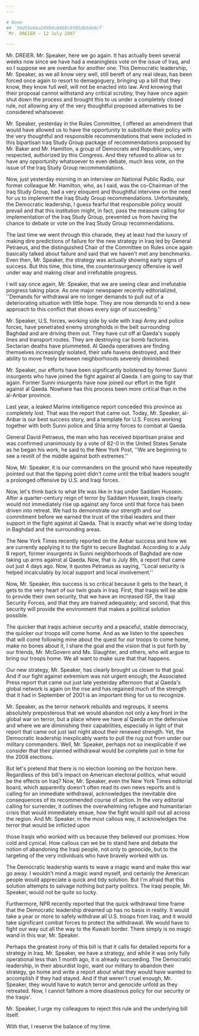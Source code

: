 ```yaml
---
---

# None
## `56d55e66a24904c0460c6585db9de0cf`
`Mr. DREIER — 12 July 2007`

---
```



Mr. DREIER. Mr. Speaker, here we go again. It has actually been 
several weeks now since we have had a meaningless vote on the issue of 
Iraq, and so I suppose we are overdue for another one. This Democratic 
leadership, Mr. Speaker, as we all know very well, still bereft of any 
real ideas, has been forced once again to resort to demagoguery, 
bringing up a bill that they know, they know full well, will not be 
enacted into law. And knowing that their proposal cannot withstand any 
critical scrutiny, they have once again shut down the process and 
brought this to us under a completely closed rule, not allowing any of 
the very thoughtful proposed alternatives to be considered whatsoever.

Mr. Speaker, yesterday in the Rules Committee, I offered an amendment 
that would have allowed us to have the opportunity to substitute their 
policy with the very thoughtful and responsible recommendations that 
were included in this bipartisan Iraq Study Group package of 
recommendations proposed by Mr. Baker and Mr. Hamilton, a group of 
Democrats and Republicans, very respected, authorized by this Congress. 
And they refused to allow us to have any opportunity whatsoever to even 
debate, much less vote, on the issue of the Iraq Study Group 
recommendations.

Now, just yesterday morning in an interview on National Public Radio, 
our former colleague Mr. Hamilton, who, as I said, was the co-Chairman 
of the Iraq Study Group, had a very eloquent and thoughtful interview 
on the need for us to implement the Iraq Study Group recommendations. 
Unfortunately, the Democratic leadership, I guess fearful that 
responsible policy would prevail and that this institution might, in 
fact, pass the measure calling for implementation of the Iraq Study 
Group, prevented us from having the chance to debate or vote on the 
Iraq Study Group recommendations.

The last time we went through this charade, they at least had the 
luxury of making dire predictions of failure for the new strategy in 
Iraq led by General Petraeus, and the distinguished Chair of the 
Committee on Rules once again basically talked about failure and said 
that we haven't met any benchmarks. Even then, Mr. Speaker, the 
strategy was actually showing early signs of success. But this time, 
this time, the counterinsurgency offensive is well under way and making 
clear and irrefutable progress.

I will say once again, Mr. Speaker, that we are seeing clear and 
irrefutable progress taking place. As one major newspaper recently 
editorialized, ''Demands for withdrawal are no longer demands to pull 
out of a deteriorating situation with little hope. They are now demands 
to end a new approach to this conflict that shows every sign of 
succeeding.''

Mr. Speaker, U.S. forces, working side by side with Iraqi Army and 
police forces, have penetrated enemy strongholds in the belt 
surrounding Baghdad and are driving them out. They have cut off al 
Qaeda's supply lines and transport routes. They are destroying car bomb 
factories. Sectarian deaths have plummeted. Al Qaeda operatives are 
finding themselves increasingly isolated, their safe havens destroyed, 
and their ability to move freely between neighborhoods severely 
diminished.

Mr. Speaker, our efforts have been significantly bolstered by former 
Sunni insurgents who have joined the fight against al Qaeda. I am going 
to say that again. Former Sunni insurgents have now joined our effort 
in the fight against al Qaeda. Nowhere has this process been more 
critical than in the al-Anbar province.



Last year, a leaked Marine intelligence report conceded this province 
as completely lost. That was the report that came out. Today, Mr. 
Speaker, al-Anbar is our best success story, and a template for U.S. 
Forces working together with both Sunni police and Shia army forces to 
combat al Qaeda.

General David Petraeus, the man who has received bipartisan praise 
and was confirmed unanimously by a vote of 82-0 in the United States 
Senate as he began his work, he said to the New York Post, ''We are 
beginning to see a revolt of the middle against both extremes.''

Now, Mr. Speaker, it is our commanders on the ground who have 
repeatedly pointed out that the tipping point didn't come until the 
tribal leaders sought a prolonged offensive by U.S. and Iraqi forces.

Now, let's think back to what life was like in Iraq under Saddam 
Hussein. After a quarter-century reign of terror by Saddam Hussein, 
Iraqis clearly would not immediately rise up against any force until 
that force has been driven into retreat. We had to demonstrate our 
strength and our commitment before we earned the trust of the tribal 
leaders and their support in the fight against al Qaeda. That is 
exactly what we're doing today in Baghdad and the surrounding areas.

The New York Times recently reported on the Anbar success and how we 
are currently applying it to the fight to secure Baghdad. According to 
a July 8 report, former insurgents in Sunni neighborhoods of Baghdad 
are now taking up arms against al Qaeda. Now, that is July 8th, a 
report that came out just 4 days ago. Now, it quotes Petraeus as 
saying, ''Local security is helped incalculably by local support and 
local involvement.''

Now, Mr. Speaker, this success is so critical because it gets to the 
heart, it gets to the very heart of our twin goals in Iraq. First, that 
Iraqis will be able to provide their own security, that we have an 
increased ISF, the Iraqi Security Forces, and that they are trained 
adequately; and second, that this security will provide the environment 
that makes a political solution possible.

The quicker that Iraqis achieve security and a peaceful, stable 
democracy, the quicker our troops will come home. And as we listen to 
the speeches that will come following mine about the quest for our 
troops to come home, make no bones about it, I share the goal and the 
vision that is put forth by our friends, Mr. McGovern and Ms. 
Slaughter, and others, who will argue to bring our troops home. We all 
want to make sure that that happens.

Our new strategy, Mr. Speaker, has clearly brought us closer to that 
goal. And if our fight against extremism was not urgent enough, the 
Associated Press report that came out just late yesterday afternoon 
that al Qaeda's global network is again on the rise and has regained 
much of the strength that it had in September of 2001 is an important 
thing for us to recognize.

Mr. Speaker, as the terror network rebuilds and regroups, it seems 
absolutely preposterous that we would abandon not only a key front in 
the global war on terror, but a place where we have al Qaeda on the 
defensive and where we are diminishing their capabilities, especially 
in light of that report that came out just last night about their 
renewed strength. Yet, the Democratic leadership inexplicably wants to 
pull the rug out from under our military commanders. Well, Mr. Speaker, 
perhaps not so inexplicable if we consider that their planned 
withdrawal would be complete just in time for the 2008 elections.

But let's pretend that there is no election looming on the horizon 
here. Regardless of this bill's impact on American electoral politics, 
what would be the effects on Iraq? Now, Mr. Speaker, even the New York 
Times editorial board, which apparently doesn't often read its own news 
reports and is calling for an immediate withdrawal, acknowledges the 
inevitable dire consequences of its recommended course of action. In 
the very editorial calling for surrender, it outlines the overwhelming 
refugee and humanitarian crisis that would immediately ensue, how the 
fight would spill out all across the region. And Mr. Speaker, in the 
most callous way, it acknowledges the terror that would be inflicted 
upon


those Iraqis who worked with us because they believed our promises. How 
cold and cynical. How callous can we be to stand here and debate the 
notion of abandoning the Iraqi people, not only to genocide, but to the 
targeting of the very individuals who have bravely worked with us.

The Democratic leadership wants to wave a magic wand and make this 
war go away. I wouldn't mind a magic wand myself, and certainly the 
American people would appreciate a quick and tidy solution. But I'm 
afraid that this solution attempts to salvage nothing but party 
politics. The Iraqi people, Mr. Speaker, would not be quite so lucky.

Furthermore, NPR recently reported that the quick withdrawal time 
frame that the Democratic leadership dreamed up has no basis in 
reality. It would take a year or more to safely withdraw all U.S. 
troops from Iraq, and it would take significant combat forces to 
protect the withdrawal. We would have to fight our way out all the way 
to the Kuwaiti border. There simply is no magic wand in this war, Mr. 
Speaker.

Perhaps the greatest irony of this bill is that it calls for detailed 
reports for a strategy in Iraq. Mr. Speaker, we have a strategy, and 
while it was only fully operational less than 1 month ago, it is 
already succeeding. The Democratic leadership, in their absurdist 
logic, want our military to abandon their strategy, go home and write a 
report about what they would have wanted to accomplish if they had 
stayed. And if that weren't cruel enough, Mr. Speaker, they would have 
to watch terror and genocide unfold as they retreated. Now, I cannot 
fathom a more disastrous policy for our security or the Iraqis'.

Mr. Speaker, I urge my colleagues to reject this rule and the 
underlying bill itself.

With that, I reserve the balance of my time.